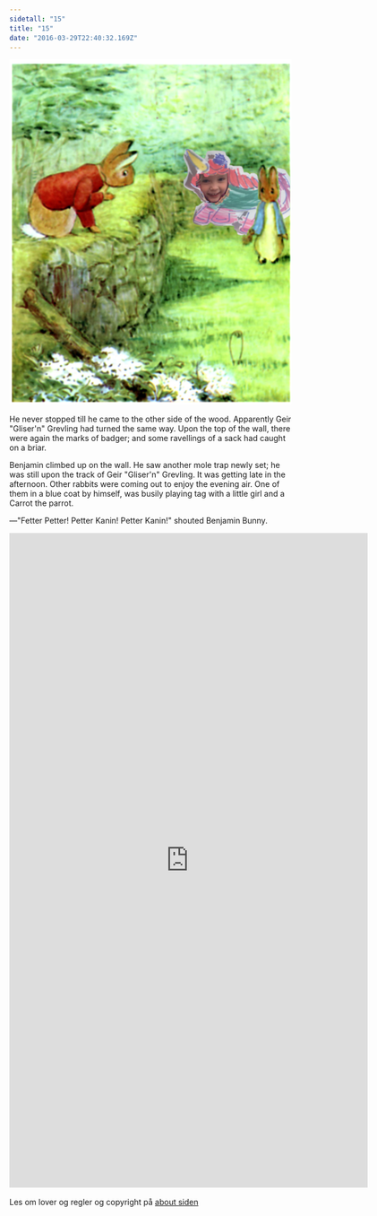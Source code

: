 ```yaml
---
sidetall: "15"
title: "15"
date: "2016-03-29T22:40:32.169Z"
---
```


![Geir Gliser'n Grevling & Herr Havre Rev](./11_1_Geir_Farger.png)


He never stopped till he came to the other side of the wood. Apparently Geir "Gliser'n" Grevling had turned the same way. Upon the top of the wall, there were again the marks of badger; and some ravellings of a sack had caught on a briar.

Benjamin climbed up on the wall. He saw another mole trap newly set; he was still upon the track of Geir "Gliser'n" Grevling. It was getting late in the afternoon. Other rabbits were coming out to enjoy the evening air. One of them in a blue coat by himself, was busily playing tag with a little girl and a Carrot the parrot.

—"Fetter Petter! Petter Kanin! Petter Kanin!" shouted Benjamin Bunny.<br/>

<!--
–"Et sverd!" sa Lillian<br/>
–"Et sverd!" sa Lillian<br/> -->


<iframe src="https://docs.google.com/forms/d/e/1FAIpQLSdaU1qxlU76iRXUClnxtVycECOt0wqjnCQ8tT6mIzPJxbwDUg/viewform?embedded=true" width="640" height="1168" frameborder="0" marginheight="0" marginwidth="0">Loading...</iframe>


<!-- ##Her er dine tegninger:

![XX_side_x_](./x.png)

![XX_side_x_](./x.png)

![XX_side_x_](./x.png)


##Tusen takk
for at du var dugnadsdeltager og lastet opp en tegning til vår felles [Gatsby barnebokbutikk](https://www.gatsbyjs.org/tutorial/).

Hilsen Lillian 🦄 og Ola 😺 i laboraturiet i det bittelille Hvite Hus på Rodeløkka, Oslo, Norway, Earth, next to Venus.

Last opp en tegning til, men husk at Lillian 🦄 og Ola 😺 må lime inn tegningen din før den blir synlig på internett.


<iframe src="https://docs.google.com/forms/d/e/1FAIpQLSdaU1qxlU76iRXUClnxtVycECOt0wqjnCQ8tT6mIzPJxbwDUg/viewform?embedded=true" width="640" height="668" frameborder="0" marginheight="0" marginwidth="0">Loading...</iframe>
-->
Les om lover og regler og copyright
på [about siden](/about/)


